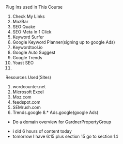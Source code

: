 Plug Ins used in This Course

1. Check My Links
2. MozBar
3. SEO Quake
4. SEO Meta In 1 Click
5. Keyword Surfer
6. Google Keyword Planner(signing up to google Ads)
7. Keywordtool.io
8. Google Auto Suggest
9. Google Trends
10. Yoast SEO
11. 


Resources Used(Sites)
1. wordcounter.net
2. Microsoft Excel
3. Moz.com
4. feedspot.com
5. SEMrush.com
7. Trends.google
8.* Ads.google(google Ads)

* Do a domain overview for GardnerPropertyGroup
- i did 6 hours of content today
- tomorrow I have 6:15 plus section 15 go to section 14